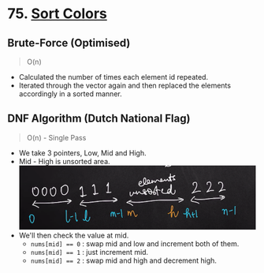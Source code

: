 # 75. [Sort Colors](https://leetcode.com/problems/sort-colors/)

## Brute-Force (Optimised)
> O(n)
- Calculated the number of times each element id repeated.
- Iterated through the vector again and then replaced the elements accordingly in a sorted manner.

## DNF Algorithm (Dutch National Flag)
> O(n) - Single Pass
- We take 3 pointers, Low, Mid and High.
- Mid - High is unsorted area.  
![Division of Elements](img.png)
- We'll then check the value at mid.
  - `nums[mid] == 0` : swap mid and low and increment both of them.
  - `nums[mid] == 1` : just increment mid.
  - `nums[mid] == 2` : swap mid and high and decrement high.
